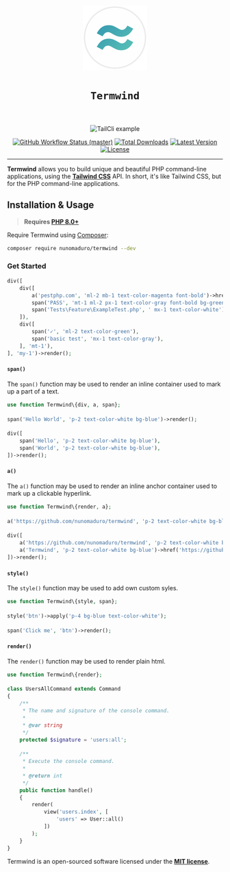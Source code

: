 <p align="center">
    <img width="150" height="150" alt="Termwind logo" src="/art/logo.png"/>
</p>

<h1 align="center" style="border:none !important">
    <code>Termwind</code>
    <br>
    <br>
</h1>

<p align="center">
    <img src="https://raw.githubusercontent.com/nunomaduro/tailcli/master/art/example.png" alt="TailCli example" height="300">
    <p align="center">
        <a href="https://github.com/nunomaduro/termwind/actions"><img alt="GitHub Workflow Status (master)" src="https://img.shields.io/github/workflow/status/nunomaduro/termwind/Tests/master"></a>
        <a href="https://packagist.org/packages/nunomaduro/termwind"><img alt="Total Downloads" src="https://img.shields.io/packagist/dt/nunomaduro/termwind"></a>
        <a href="https://packagist.org/packages/nunomaduro/termwind"><img alt="Latest Version" src="https://img.shields.io/packagist/v/nunomaduro/termwind"></a>
        <a href="https://packagist.org/packages/nunomaduro/termwind"><img alt="License" src="https://img.shields.io/packagist/l/nunomaduro/termwind"></a>
    </p>
</p>

------
**Termwind** allows you to build unique and beautiful PHP command-line applications, using the **[Tailwind CSS](https://tailwindcss.com/)** API. In short, it's like Tailwind CSS, but for the PHP command-line applications.

## Installation & Usage

> **Requires [PHP 8.0+](https://php.net/releases/)**

Require Termwind using [Composer](https://getcomposer.org):

```bash
composer require nunomaduro/termwind --dev
```

### Get Started

```php
div([
    div([
        a('pestphp.com', 'ml-2 mb-1 text-color-magenta font-bold')->href('https://pestphp.com'),
        span('PASS', 'mt-1 ml-2 px-1 text-color-gray font-bold bg-green'),
        span('Tests\Feature\ExampleTest.php', ' mx-1 text-color-white'),
    ]),
    div([
        span('✓', 'ml-2 text-color-green'),
        span('basic test', 'mx-1 text-color-gray'),
    ], 'mt-1'),
], 'my-1')->render();
```

#### `span()`

The `span()` function may be used to render an inline container used to mark up a part of a text.

```php
use function Termwind\{div, a, span};

span('Hello World', 'p-2 text-color-white bg-blue')->render();

div([
    span('Hello', 'p-2 text-color-white bg-blue'),
    span('World', 'p-2 text-color-white bg-blue'),
])->render();
```

#### `a()`

The `a()` function may be used to render an inline anchor container used to mark up a clickable hyperlink.

```php
use function Termwind\{render, a};

a('https://github.com/nunomaduro/termwind', 'p-2 text-color-white bg-blue')->render();

div([
    a('https://github.com/nunomaduro/termwind', 'p-2 text-color-white bg-blue'),
    a('Termwind', 'p-2 text-color-white bg-blue')->href('https://github.com/nunomaduro/termwind'),
])->render();
```

#### `style()`

The `style()` function may be used to add own custom syles.

```php
use function Termwind\{style, span};

style('btn')->apply('p-4 bg-blue text-color-white');

span('Click me', 'btn')->render();
```


#### `render()`

The `render()` function may be used to render plain html.

```php
use function Termwind\{render};

class UsersAllCommand extends Command
{
    /**
     * The name and signature of the console command.
     *
     * @var string
     */
    protected $signature = 'users:all';

    /**
     * Execute the console command.
     *
     * @return int
     */
    public function handle()
    {
        render(
            view('users.index', [
                'users' => User::all()
            ])
        );
    }
}
```

Termwind is an open-sourced software licensed under the **[MIT license](https://opensource.org/licenses/MIT)**.
